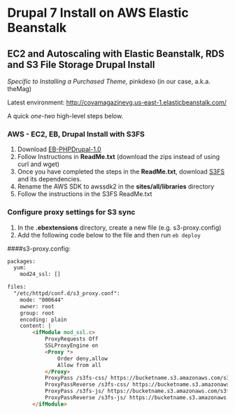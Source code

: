 # Drupal 7 Install on AWS Elastic Beanstalk  

## EC2 and Autoscaling with Elastic Beanstalk, RDS and S3 File Storage Drupal Install  

*Specific to Installing a Purchased Theme,* pinkdexo (in our case, a.k.a. theMag)  

Latest environment: http://covamagazinevg.us-east-1.elasticbeanstalk.com/  

A quick *one-two* high-level steps below.  

### AWS - EC2, EB, Drupal Install with S3FS  
1. Download [EB-PHPDrupal-1.0](https://github.com/aws-samples/eb-php-drupal/releases)  
2. Follow Instructions in **ReadMe.txt** (download the zips instead of using curl and wget)  
3. Once you have completed the steps in the **ReadMe.txt**, download [S3FS](https://www.drupal.org/project/s3fs)​ and its dependencies.  
4. Rename the AWS SDK to awssdk2 in the **sites/all/libraries** directory  
5. Follow the instructions in the S3FS ReadMe.txt  

### Configure proxy settings for S3 sync  
1. In the **.ebextensions** directory, create a new file (e.g. s3-proxy.config)  
2. Add the following code below to the file and then run `eb deploy`  

####s3-proxy.config:  
```html
packages:
  yum:
    mod24_ssl: []

files:
  "/etc/httpd/conf.d/s3_proxy.conf":
    mode: "000644"
    owner: root
    group: root
    encoding: plain
    content: |
        <ifModule mod_ssl.c>
            ProxyRequests Off
            SSLProxyEngine on
            <Proxy *>
                Order deny,allow
                Allow from all
            </Proxy>
            ProxyPass /s3fs-css/ https://bucketname.s3.amazonaws.com/s3fs-public/
            ProxyPassReverse /s3fs-css/ https://bucketname.s3.amazonaws.com/s3fs-public/
            ProxyPass /s3fs-js/ https://bucketname.s3.amazonaws.com/s3fs-public/
            ProxyPassReverse /s3fs-js/ https://bucketname.s3.amazonaws.com/s3fs-public/
        </ifModule>
```  